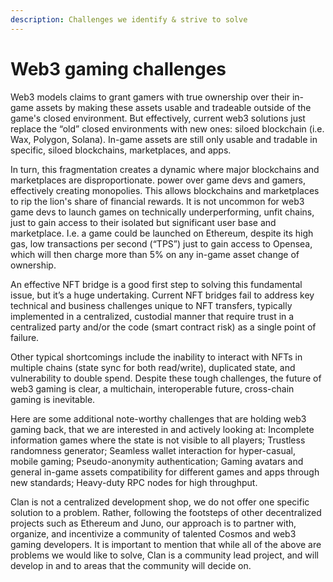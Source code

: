 ```yaml
---
description: Challenges we identify & strive to solve
---
```


# Web3 gaming challenges

Web3 models claims to grant gamers with true ownership over their in-game assets by making these assets usable and tradeable outside of the game's closed environment. But effectively, current web3 solutions just replace the “old” closed environments with new ones: siloed blockchain (i.e. Wax, Polygon, Solana). In-game assets are still only usable and tradable in specific, siloed blockchains, marketplaces, and apps.

In turn, this fragmentation creates a dynamic where major blockchains and marketplaces are disproportionate. power over game devs and gamers, effectively creating monopolies. This allows blockchains and marketplaces to rip the lion's share of financial rewards. It is not uncommon for web3 game devs to launch games on technically underperforming, unfit chains, just to gain access to their isolated but significant user base and marketplace. I.e. a game could be launched on Ethereum, despite its high gas, low transactions per second (“TPS”) just to gain access to Opensea, which will then charge more than 5% on any in-game asset change of ownership.

An effective NFT bridge is a good first step to solving this fundamental issue, but it’s a huge undertaking. Current NFT bridges fail to address key technical and business challenges unique to NFT transfers, typically implemented in a centralized, custodial manner that require trust in a centralized party and/or the code (smart contract risk) as a single point of failure.

Other typical shortcomings include the inability to interact with NFTs in multiple chains (state sync for both read/write), duplicated state, and vulnerability to double spend. Despite these tough challenges, the future of web3 gaming is clear, a multichain, interoperable future, cross-chain gaming is inevitable.

Here are some additional note-worthy challenges that are holding web3 gaming back, that we are interested in and actively looking at: Incomplete information games where the state is not visible to all players; Trustless randomness generator; Seamless wallet interaction for hyper-casual, mobile gaming; Pseudo-anonymity authentication; Gaming avatars and general in-game assets compatibility for different games and apps through new standards; Heavy-duty RPC nodes for high throughput.

Clan is not a centralized development shop, we do not offer one specific solution to a problem. Rather, following the footsteps of other decentralized projects such as Ethereum and Juno, our approach is to partner with, organize, and incentivize a community of talented Cosmos and web3 gaming developers. It is important to mention that while all of the above are problems we would like to solve, Clan is a community lead project, and will develop in and to areas that the community will decide on.
